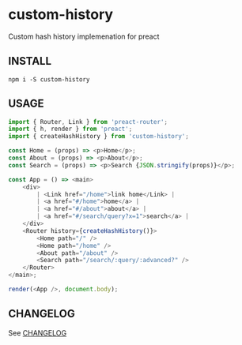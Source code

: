 # custom-history
Custom hash history implemenation for preact

## INSTALL
```
npm i -S custom-history
```

## USAGE
```ts
import { Router, Link } from 'preact-router';
import { h, render } from 'preact';
import { createHashHistory } from 'custom-history';

const Home = (props) => <p>Home</p>;
const About = (props) => <p>About</p>;
const Search = (props) => <p>Search {JSON.stringify(props)}</p>;

const App = () => <main>
    <div>
        | <Link href="/home">link home</Link> |
        | <a href="#/home">home</a> |
        | <a href="#/about">about</a> |
        | <a href="#/search/query?x=1">search</a> |
    </div>
    <Router history={createHashHistory()}>
        <Home path="/" />
        <Home path="/home" />
        <About path="/about" />
        <Search path="/search/:query/:advanced?" />
    </Router>
</main>;

render(<App />, document.body);
```

## CHANGELOG
See [CHANGELOG](CHANGELOG.md)
